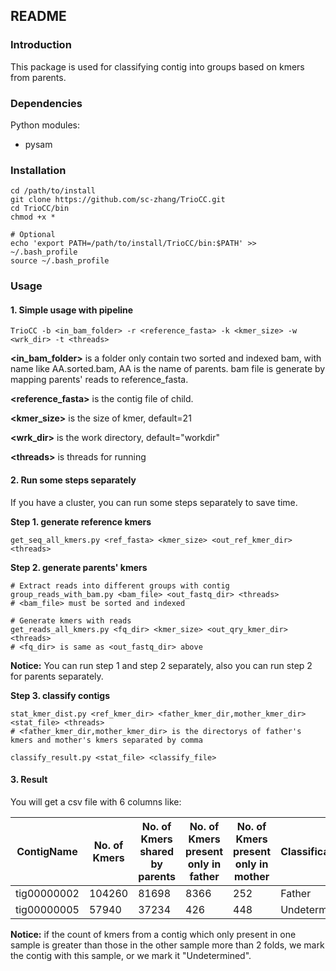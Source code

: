 ## README

### Introduction

This package is used for classifying contig into groups based on kmers from parents.

### Dependencies

Python modules:

- pysam

### Installation

``` shell
cd /path/to/install
git clone https://github.com/sc-zhang/TrioCC.git
cd TrioCC/bin
chmod +x *

# Optional
echo 'export PATH=/path/to/install/TrioCC/bin:$PATH' >> ~/.bash_profile
source ~/.bash_profile
```

### Usage

#### 1. Simple usage with pipeline

```shell
TrioCC -b <in_bam_folder> -r <reference_fasta> -k <kmer_size> -w <wrk_dir> -t <threads>
```

**<in_bam_folder>** is a folder only contain two sorted and indexed bam, with name like AA.sorted.bam, AA is the name of parents. bam file is generate by mapping parents' reads to reference_fasta.

**<reference_fasta>** is the contig file of child.

**<kmer_size>** is the size of kmer, default=21

**<wrk_dir>** is the work directory, default=\"workdir\"

**\<threads\>**  is threads for running

#### 2. Run some steps separately

If you have a cluster, you can run some steps separately to save time.

**Step 1. generate reference kmers**

```shell
get_seq_all_kmers.py <ref_fasta> <kmer_size> <out_ref_kmer_dir> <threads>
```

**Step 2. generate parents' kmers**

```shell
# Extract reads into different groups with contig
group_reads_with_bam.py <bam_file> <out_fastq_dir> <threads>
# <bam_file> must be sorted and indexed

# Generate kmers with reads
get_reads_all_kmers.py <fq_dir> <kmer_size> <out_qry_kmer_dir> <threads>
# <fq_dir> is same as <out_fastq_dir> above
```

**Notice:** You can run step 1 and step 2 separately, also you can run step 2 for parents separately.

**Step 3. classify contigs**

```shell
stat_kmer_dist.py <ref_kmer_dir> <father_kmer_dir,mother_kmer_dir> <stat_file> <threads>
# <father_kmer_dir,mother_kmer_dir> is the directorys of father's kmers and mother's kmers separated by comma

classify_result.py <stat_file> <classify_file>
```

#### 3. Result

You will get a csv file with 6 columns like:

ContigName|No. of Kmers|No. of Kmers shared by parents|No. of Kmers present only in father|No. of Kmers present only in mother|Classification
-|-|-|-|-|-
tig00000002|104260|81698|8366|252|Father
tig00000005|57940|37234|426|448|Undetermined

**Notice:** if the count of kmers from a contig which only present in one sample is greater than those in the other sample more than 2 folds, we mark the contig with this sample, or we mark it "Undetermined".



